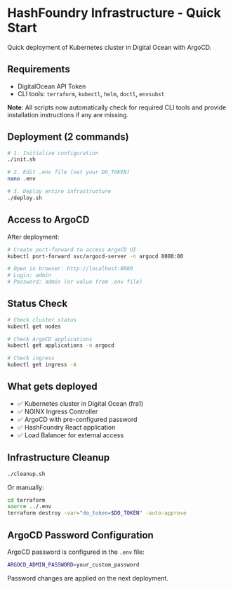 # HashFoundry Infrastructure - Quick Start

Quick deployment of Kubernetes cluster in Digital Ocean with ArgoCD.

## Requirements

- DigitalOcean API Token
- CLI tools: `terraform`, `kubectl`, `helm`, `doctl`, `envsubst`

**Note**: All scripts now automatically check for required CLI tools and provide installation instructions if any are missing.

## Deployment (2 commands)

```bash
# 1. Initialize configuration
./init.sh

# 2. Edit .env file (set your DO_TOKEN)
nano .env

# 3. Deploy entire infrastructure
./deploy.sh
```

## Access to ArgoCD

After deployment:

```bash
# Create port-forward to access ArgoCD UI
kubectl port-forward svc/argocd-server -n argocd 8080:80

# Open in browser: http://localhost:8080
# Login: admin
# Password: admin (or value from .env file)
```

## Status Check

```bash
# Check cluster status
kubectl get nodes

# Check ArgoCD applications
kubectl get applications -n argocd

# Check ingress
kubectl get ingress -A
```

## What gets deployed

- ✅ Kubernetes cluster in Digital Ocean (fra1)
- ✅ NGINX Ingress Controller
- ✅ ArgoCD with pre-configured password
- ✅ HashFoundry React application
- ✅ Load Balancer for external access

## Infrastructure Cleanup

```bash
./cleanup.sh
```

Or manually:

```bash
cd terraform
source ../.env
terraform destroy -var="do_token=$DO_TOKEN" -auto-approve
```

## ArgoCD Password Configuration

ArgoCD password is configured in the `.env` file:

```bash
ARGOCD_ADMIN_PASSWORD=your_custom_password
```

Password changes are applied on the next deployment.
